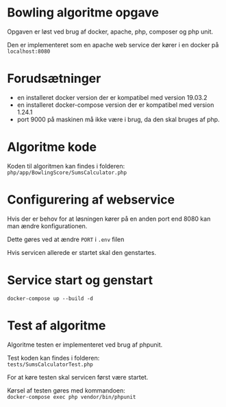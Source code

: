 # Bowling algoritme opgave

Opgaven er løst ved brug af docker, apache, php, composer og php unit.

Den er implementeret som en apache web service der kører i en docker på  `localhost:8080`

# Forudsætninger
* en installeret docker version der er kompatibel med version 19.03.2
* en installeret docker-compose version der er kompatibel med version 1.24.1
* port 9000 på maskinen må ikke være i brug, da den skal bruges af php.

# Algoritme kode

Koden til algoritmen kan findes i folderen:  
 `php/app/BowlingScore/SumsCalculator.php`

# Configurering af webservice
Hvis der er behov for at løsningen kører på en anden port end 8080 kan man ændre konfigurationen.

Dette gøres ved at ændre `PORT` i `.env` filen

Hvis servicen allerede er startet skal den genstartes.

# Service start og genstart 

`docker-compose up --build -d`


# Test af algoritme
Algoritme testen er implementeret ved brug af phpunit.

Test koden kan findes i folderen:  
`tests/SumsCalculatorTest.php`

For at køre testen skal servicen først være startet.

Kørsel af testen gøres med kommandoen:  
 `docker-compose exec php vendor/bin/phpunit`

